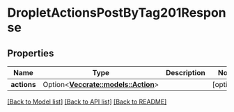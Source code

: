 # DropletActionsPostByTag201Response

## Properties

Name | Type | Description | Notes
------------ | ------------- | ------------- | -------------
**actions** | Option<[**Vec<crate::models::Action>**](action.md)> |  | [optional]

[[Back to Model list]](../README.md#documentation-for-models) [[Back to API list]](../README.md#documentation-for-api-endpoints) [[Back to README]](../README.md)


